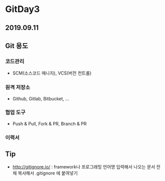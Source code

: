 # GitDay3

## 2019.09.11

## Git 용도

### 코드관리

- SCM(소스코드 매니지), VCS(버전 컨트롤)

### 원격 저장소

- Github, Gitlab, Bitbucket, ...

### 협업 도구

- Push & Pull, Fork & PR, Branch & PR

### 이력서



## Tip

* http://gitignore.io/ : framework나 프로그래밍 언어명 입력해서 나오는 문서 전체 복사해서 .gitignore 에 붙여넣기


